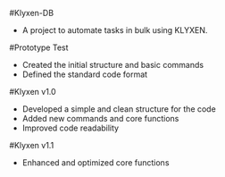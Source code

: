 #Klyxen-DB
- A project to automate tasks in bulk using KLYXEN.


#Prototype Test
- Created the initial structure and basic commands
- Defined the standard code format


#Klyxen v1.0
- Developed a simple and clean structure for the code
- Added new commands and core functions
- Improved code readability


#Klyxen v1.1
- Enhanced and optimized core functions
